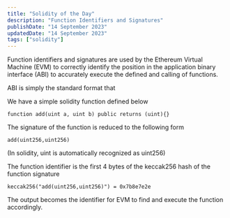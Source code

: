 ```yaml
---
title: "Solidity of the Day"
description: "Function Identifiers and Signatures"
publishDate: "14 September 2023"
updatedDate: "14 September 2023"
tags: ["solidity"]
---
```


Function identifiers and signatures are used by the Ethereum Virtual Machine (EVM) to correctly identify the position in the application binary interface (ABI) to accurately execute the defined and calling of functions.

ABI is simply the standard format that

We have a simple solidity function defined below

    function add(uint a, uint b) public returns (uint){}

The signature of the function is reduced to the following form

    add(uint256,uint256)

(In solidity, uint is automatically recognized as uint256)

The function identifier is the first 4 bytes of the keccak256 hash of the function signature

    keccak256("add(uint256,uint256)") = 0x7b8e7e2e

The output becomes the identifier for EVM to find and execute the function accordingly.
